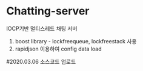 # Chatting-server
IOCP기반 멀티스레드 채팅 서버
1. boost library - lockfreequeue, lockfreestack 사용
2. rapidjson 이용하여 config data load

#2020.03.06 소스코드 업로드
